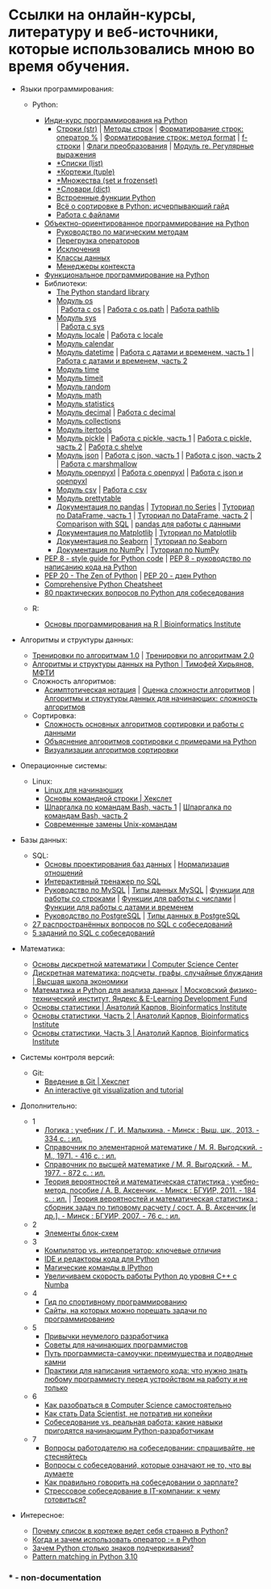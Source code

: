     
# Cсылки на онлайн-курсы, литературу и веб-источники, которые использовались мною во время обучения.

+ Языки программирования:
    * Python:
        * [Инди-курс программирования на Python](https://stepik.org/course/63085/syllabus)
            - [Строки (str)](https://docs.python.org/3/library/string.html)
                | [Методы строк](https://pythonworld.ru/tipy-dannyx-v-python/stroki-funkcii-i-metody-strok.html)
                | [Форматирование строк: оператор %](https://pythonworld.ru/osnovy/formatirovanie-strok-operator.html)
                | [Форматирование строк: метод format](https://pythonworld.ru/osnovy/formatirovanie-strok-metod-format.html)
                | [f-cтроки](https://python-scripts.com/f-strings)
                | [Флаги преобразования](https://tirinox.ru/format-flags-python/)
                | [Модуль re. Регулярные выражения](https://tproger.ru/translations/regular-expression-python/)
            - [*Списки (list)](https://pythonworld.ru/tipy-dannyx-v-python/spiski-list-funkcii-i-metody-spiskov.html)
            - [*Кортежи (tuple)](https://pythonworld.ru/tipy-dannyx-v-python/kortezhi-tuple.html)
            - [*Множества (set и frozenset)](https://pythonworld.ru/tipy-dannyx-v-python/mnozhestva-set-i-frozenset.html)
            - [*Словари (dict)](https://pythonworld.ru/tipy-dannyx-v-python/slovari-dict-funkcii-i-metody-slovarej.html)
            - [Встроенные функции Python](https://tproger.ru/translations/python-built-ins-worth-learning/)
            - [Всё о сортировке в Python: исчерпывающий гайд](https://tproger.ru/translations/python-sorting/)
            - [Работа с файлами](https://pythonworld.ru/tipy-dannyx-v-python/fajly-rabota-s-fajlami.html)
        * [Объектно-ориентированное программирование на Python](https://stepik.org/course/72969/syllabus)
            - [Руководство по магическим методам](https://habr.com/ru/post/186608/)
            - [Перегрузка операторов](https://pythonworld.ru/osnovy/peregruzka-operatorov.html)
            - [Исключения](https://pythonworld.ru/tipy-dannyx-v-python/isklyucheniya-v-python-konstrukciya-try-except-dlya-obrabotki-isklyuchenij.html)
            - [Классы данных](https://nuancesprog.ru/p/11657/)
            - [Менеджеры контекста](https://nuancesprog.ru/p/10591/)
        * [Функциональное программирование на Python](https://nuancesprog.ru/p/12704/)
        * Библиотеки:
            - [The Python standard library](https://docs.python.org/3/library/index.html)
            - [Модуль os](https://docs.python.org/3/library/os.html)    
                | [Работа с os](https://pythonworld.ru/moduli/modul-os.html)
                | [Работа с os.path](https://pythonworld.ru/moduli/modul-os-path.html)
                | [Работа pathlib](https://nuancesprog.ru/p/11111/)
            - [Модуль sys](https://docs.python.org/3/library/sys.html)    
                | [Работа с sys](https://pythonworld.ru/moduli/modul-sys.html)
            - [Модуль locale](https://docs.python.org/3/library/locale.html)
                | [Работа с locale](https://metanit.com/python/tutorial/6.3.php)
            - [Модуль calendar](https://digitology.tech/docs/python_3/library/calendar.html?highlight=calendar#module-calendar)
            - [Модуль datetime](https://digitology.tech/docs/python_3/library/datetime.html#module-datetime)
                | [Работа с датами и временем, часть 1](https://metanit.com/python/tutorial/8.2.php)
                | [Работа с датами и временем, часть 2](https://metanit.com/python/tutorial/8.1.php)
            - [Модуль time](https://digitology.tech/docs/python_3/library/time.html#module-time)
            - [Модуль timeit](https://digitology.tech/docs/python_3/library/timeit.html)
            - [Модуль random](https://docs.python.org/3.4/library/random.html)
            - [Модуль math](https://docs.python.org/3.4/library/math.html)
            - [Модуль statistics](https://docs.python.org/3.4/library/statistics.html#statistics.median)
            - [Модуль decimal](https://docs.python.org/3/library/decimal.html)
                | [Работа с decimal](https://metanit.com/python/tutorial/6.4.php)
            - [Модуль collections](https://digitology.tech/docs/python_3/library/collections.html#collections.Counter)
            - [Модуль itertools](https://digitology.tech/docs/python_3/library/itertools.html?highlight=itertools)
            - [Модуль pickle](https://docs.python.org/3/library/pickle.html)
                | [Работа с pickle, часть 1](https://pythonworld.ru/moduli/modul-pickle.html)
                | [Работа с pickle, часть 2](https://metanit.com/python/tutorial/4.4.php)
                | [Работа с shelve](https://metanit.com/python/tutorial/4.6.php)
            - [Модуль json](https://docs.python.org/3/library/json.html)
                | [Работа с json, часть 1](https://pythonworld.ru/moduli/modul-json.html)
                | [Работа с json, часть 2](https://www.youtube.com/watch?v=rIhygmw9HZM&t=5s&ab_channel=egoroff_channel)
                | [Работа с marshmallow](https://nuancesprog.ru/p/10861/)
            - [Модуль openpyxl](https://openpyxl.readthedocs.io/en/stable/)
                | [Работа с openpyxl](https://www.youtube.com/watch?v=d5jHpPSp5uI)
                | [Работа с json и openpyxl](https://www.youtube.com/watch?v=VQNV_oOdOqo&ab_channel=egoroff_channel)
            - [Модуль csv](https://www.google.com/search?q=csv+python&oq=csv+&aqs=edge.1.69i57j0i67l3j0l3.2465j0j4&sourceid=chrome&ie=UTF-8)
                | [Работа с csv](https://metanit.com/python/tutorial/4.3.php)
            - [Модуль prettytable](https://pypi.org/project/prettytable/)
            - [Документация по pandas](https://pandas.pydata.org/docs/user_guide/index.html#user-guide)
                | [Туториал по Series](https://www.youtube.com/playlist?list=PLQAt0m1f9OHvibdelR6YgWvxKRv-FDz4D)
                | [Туториал по DataFrame, часть 1](https://www.coursera.org/learn/mathematics-and-python/lecture/rcjAW/pandas-data-frame)
                | [Туториал по DataFrame, часть 2](https://www.coursera.org/learn/mathematics-and-python/lecture/lsXAR/pandas-indieksatsiia-i-sieliektsiia)
                | [Comparison with SQL](https://pandas.pydata.org/docs/getting_started/comparison/comparison_with_sql.html)
                | [pandas для работы с данными](https://www.youtube.com/playlist?list=PLBRXq5LaddfxQFjzuq5QC05q1ZheGMQo1)
            - [Документация по Matplotlib](https://matplotlib.org/stable/tutorials/index.html)
                | [Туториал по Matplotlib](https://www.youtube.com/playlist?list=PLA0M1Bcd0w8xQx-X5a6eSEOYULNSnHN_p)
            - [Документация по Seaborn](https://seaborn.pydata.org/)
                | [Туториал по Seaborn](https://pyprog.pro/sns/sns_guide.html)
            - [Документация по NumPy](https://numpy.org/doc/1.21/)
                | [Туториал по NumPy](https://www.youtube.com/playlist?list=PLA0M1Bcd0w8zmegfAUfFMiACPKfdW4ifD)
        * [PEP 8 - style guide for Python code](https://www.python.org/dev/peps/pep-0008/)
            | [PEP 8 - руководство по написанию кода на Python](https://pythonworld.ru/osnovy/pep-8-rukovodstvo-po-napisaniyu-koda-na-python.html)
        * [PEP 20 - The Zen of Python](https://www.python.org/dev/peps/pep-0020/)
            | [PEP 20 - дзен Python](https://pythonchik.ru/osnovy/dzen-python-pep20)
        * [Comprehensive Python Cheatsheet](https://gto76.github.io/python-cheatsheet/)
        * [80 практических вопросов по Python для собеседования](https://nuancesprog.ru/p/11460/) 

    * R:
        * [Основы программирования на R | Bioinformatics Institute](https://stepik.org/course/497/syllabus)



+ Алгоритмы и структуры данных:
    * [Тренировки по алгоритмам 1.0](https://yandex.ru/yaintern/algorithm-training_1)
    | [Тренировки по алгоритмам 2.0](https://yandex.ru/yaintern/algorithm-training#schedule)
    * [Алгоритмы и структуры данных на Python | Тимофей Хирьянов, МФТИ](https://www.youtube.com/watch?v=KdZ4HF1SrFs&list=PLRDzFCPr95fK7tr47883DFUbm4GeOjjc0&ab_channel=%D0%A2%D0%B8%D0%BC%D0%BE%D1%84%D0%B5%D0%B9%D0%A5%D0%B8%D1%80%D1%8C%D1%8F%D0%BD%D0%BE%D0%B2)
    * Сложность алгоритмов:
        * [Асимптотическая нотация](https://javarush.ru/quests/lectures/questharvardcs50.level03.lecture02)
          | [Оценка сложности алгоритмов](https://tproger.ru/articles/computational-complexity-explained/)
          | [Алгоритмы и структуры данных для начинающих: сложность алгоритмов](https://tproger.ru/translations/algorithms-and-data-structures/)
    * Сортировка:
        * [Сложность основных алгоритмов сортировки и работы с данными](https://www.bigocheatsheet.com/)
        * [Объяснение алгоритмов сортировки с примерами на Python](https://tproger.ru/translations/sorting-algorithms-in-python/)
        * [Визуализации алгоритмов сортировки](https://tproger.ru/digest/sorting-algorithms-visualized/)

    

+ Операционные системы:
    * Linux:
        * [Linux для начинающих](https://www.youtube.com/playlist?list=PL874KddjzYd8d_A1mmUwxZ63MtJaSBXE1)
        * [Основы командной строки | Хекслет](https://ru.hexlet.io/courses/cli-basics)
        * [Шпаргалка по командам Bash, часть 1](https://nuancesprog.ru/p/11018/)
          | [Шпаргалка по командам Bash, часть 2](https://tproger.ru/articles/useful-linux-commands/?utm_medium=messenger&utm_source=telegram)
        * [Современные замены Unix-командам](https://tproger.ru/news/25-sovremennyh-zamen-unix-komandam-sobrali-v-odnom-github-repozitorii/)



+ Базы данных:
    * SQL:
        * [Основы проектирования баз данных](https://metanit.com/sql/tutorial/1.1.php)
	      | [Нормализация отношений](https://www.youtube.com/playlist?list=PLtULzFUr0kI5YKdBKKAzt7AFjjoMnGX_a)
        * [Интерактивный тренажер по SQL](https://stepik.org/course/63054/syllabus)
        * [Руководство по MySQL](https://metanit.com/sql/mysql/)
	      | [Типы данных MySQL](https://metanit.com/sql/mysql/2.3.php)
              | [Функции для работы со строками](https://metanit.com/sql/mysql/6.1.php)
              | [Функции для работы с числами](https://metanit.com/sql/mysql/6.2.php)
              | [Функции для работы с датами и временем](https://metanit.com/sql/mysql/6.3.php)
        * [Руководство по PostgreSQL](https://metanit.com/sql/postgresql/)
	      | [Типы данных в PostgreSQL](https://metanit.com/sql/postgresql/2.3.php)
	* [27 распространённых вопросов по SQL с собеседований](https://tproger.ru/articles/sql-interview-questions/)
	* [5 заданий по SQL с собеседований](https://tproger.ru/articles/5-zadanij-po-sql-s-realnyh-sobesedovanij/?utm_medium=messenger&utm_source=telegram)



+ Математика:
    * [Основы дискретной математики | Computer Science Center](https://stepik.org/course/1127/syllabus)
    * [Дискретная математика: подсчеты, графы, случайные блуждания | Высшая школа экономики](https://www.coursera.org/learn/discrete-math)
    * [Математика и Python для анализа данных | Московский физико-технический институт, Яндекс & E-Learning Development Fund](https://www.coursera.org/learn/mathematics-and-python)
    * [Основы статистики | Анатолий Карпов, Bioinformatics Institute](https://stepik.org/course/76/syllabus)
    * [Основы статистики, Часть 2 | Анатолий Карпов, Bioinformatics Institute](https://stepik.org/course/524/syllabus)
    * [Основы статистики, Часть 3 | Анатолий Карпов, Bioinformatics Institute](https://stepik.org/course/2152/syllabus)



+ Системы контроля версий:
    * Git:
        * [Введение в Git | Хекслет](https://ru.hexlet.io/courses/intro_to_git)
        * [An interactive git visualization and tutorial](https://github.com/pcottle/learnGitBranching)



+ Дополнительно:
    * 1
        * [Логика : учебник / Г. И. Малыхина. - Минск : Выш. шк., 2013. - 334 с. : ил.](https://belkniga.by/catalog/nauchnaya_i_tekhnicheskaya_literatura/istoricheskaya_literatura/logika9789850614483/)
        * [Справочник по элементарной математике / М. Я. Выгодский. - М., 1971. - 416 с. : ил.](https://www.ozon.ru/product/2019-spravochnik-po-elementarnoy-matematike-160222148/?stat=YW5fMQ%3D%3D)
        * [Справочник по высшей математике / М. Я. Выгодский. - М., 1977. - 872 с. : ил.](https://www.ozon.ru/product/spravochnik-po-vysshey-matematike-6260674/?stat=YW5fMQ%3D%3D)   
        * [Теория вероятностей и математическая статистика : учебно-метод. пособие / А. В. Аксенчик. - Минск : БГУИР, 2011. - 184 с. : ил.](https://libeldoc.bsuir.by/handle/123456789/630)
        | [Теория вероятностей и математическая статистика : сборник задач по типовому расчету / сост. А. В. Аксенчик [и др.]. - Минск : БГУИР, 2007. - 76 с. : ил.](https://libeldoc.bsuir.by/handle/123456789/916)
    * 2
        * [Элементы блок-схем](http://videoege.ru/informatika/elementy-blok-shem)
    * 3
        * [Компилятор vs. интерпретатор: ключевые отличия](https://nuancesprog.ru/p/12524/)
        * [IDE и редакторы кода для Python](https://tproger.ru/translations/python-ide/)
        * [Магические команды в IPython](https://nuancesprog.ru/p/8099/)
        * [Увеличиваем скорость работы Python до уровня C++ с Numba](https://tproger.ru/translations/python-mozhet-byt-bystree-c/?utm_medium=messenger&utm_source=telegram)
    * 4
        * [Гид по спортивному программированию](https://tproger.ru/articles/competitive-programming-tips/?utm_medium=messenger&utm_source=telegram)
        * [Сайты, на которых можно порешать задачи по программированию](https://tproger.ru/digest/competitive-programming-practice/?utm_medium=messenger&utm_source=telegram)
    * 5
        * [Привычки неумелого разработчика](https://nuancesprog.ru/p/12265/)
        * [Советы для начинающих программистов](https://nuancesprog.ru/p/12837/)
        * [Путь программиста-самоучки: преимущества и подводные камни](https://nuancesprog.ru/p/12287/)
        * [Практики для написания читаемого кода: что нужно знать любому программисту перед устройством на работу и не только](https://tproger.ru/articles/how-to-write-readable-code/)
    * 6
        * [Как разобраться в Computer Science самостоятельно](https://tproger.ru/curriculum/computer-science-step-by-step/?utm_medium=messenger&utm_source=telegram)
        * [Как стать Data Scientist, не потратив ни копейки](https://dev.by/news/kak-stat-data-scientist-om-ne-potrativ-ni-kopeiki)
        * [Собеседование vs. реальная работа: какие навыки пригодятся начинающим Python-разработчикам](https://tproger.ru/articles/sobesedovanie-vs-realnaja-rabota-kakie-navyki-prigodjatsja-nachinajushhim-python-razrabotchikam/?autoload=1&utm_medium=messenger&utm_source=telegram)
    * 7
        * [Вопросы работодателю на собеседовании: спрашивайте, не стесняйтесь](https://tproger.ru/articles/questions-to-the-employer/)
        * [Вопросы с собеседований, которые означают не то, что вы думаете](https://tproger.ru/articles/16-tricky-interview-questions/?utm_medium=messenger&utm_source=telegram)
        * [Как правильно говорить на собеседовании о зарплате?](https://vc.ru/hr/74192-kak-pravilno-govorit-na-sobesedovanii-o-zarplate)
        * [Стрессовое собеседование в IT-компании: к чему готовиться?](https://tproger.ru/articles/stressovoe-sobesedovanie-8-fishek-rekrutjorov/)



+ Интересное:
    * [Почему список в кортеже ведет себя странно в Python?](https://habr.com/ru/company/domclick/blog/506138/)
    * [Когда и зачем использовать оператор := в Python](https://nuancesprog.ru/p/10634/)
    * [Зачем Python столько знаков подчеркивания?](https://nuancesprog.ru/p/14193/)
    * [Pattern matching in Python 3.10](https://www.youtube.com/watch?v=0kyy_zKO86U&ab_channel=%D0%94%D0%B8%D0%B4%D0%B6%D0%B8%D1%82%D0%B0%D0%BB%D0%B8%D0%B7%D0%B8%D1%80%D1%83%D0%B9%21)



### * - non-documentation